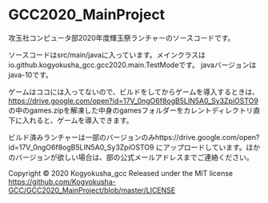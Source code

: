 # GCC2020_MainProject
 攻玉社コンピュータ部2020年度輝玉祭ランチャーのソースコードです。


ソースコードはsrc/main/javaに入っています。メインクラスはio.github.kogyokusha_gcc.gcc2020.main.TestModeです。
javaバージョンはjava-10です。

ゲームはココには入ってないので、ビルドをしてからゲームを導入するときは、https://drive.google.com/open?id=17V_0ngO6f8ogB5LIN5A0_Sy3ZpiOSTO9 の中のgames.zipを解凍した中身のgamesフォルダーをカレントディレクトリ直下に入れると、ゲームを導入できます。

ビルド済みランチャーは一部のバージョンのみhttps://drive.google.com/open?id=17V_0ngO6f8ogB5LIN5A0_Sy3ZpiOSTO9 にアップロードしています。ほかのバージョンが欲しい場合は、部の公式メールアドレスまでご連絡ください。

Copyright © 2020 Kogyokusha_gcc
Released under the MIT license
https://github.com/Kogyokusha-GCC/GCC2020_MainProject/blob/master/LICENSE